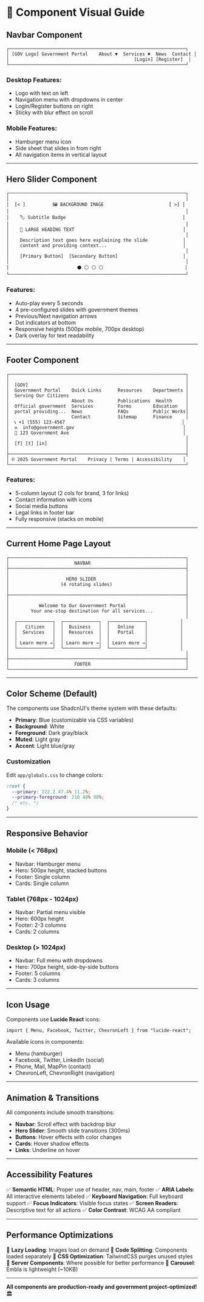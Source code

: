 # 🎨 Component Visual Guide

## Navbar Component

```
┌─────────────────────────────────────────────────────────────────┐
│ [GOV Logo] Government Portal    About ▼  Services ▼  News  Contact │
│                                              [Login] [Register]  │
└─────────────────────────────────────────────────────────────────┘
```

### Desktop Features:
- Logo with text on left
- Navigation menu with dropdowns in center
- Login/Register buttons on right
- Sticky with blur effect on scroll

### Mobile Features:
- Hamburger menu icon
- Side sheet that slides in from right
- All navigation items in vertical layout

---

## Hero Slider Component

```
┌─────────────────────────────────────────────────────────────────┐
│                                                                 │
│  [< ]          🖼️ BACKGROUND IMAGE                        [ >] │
│                                                                 │
│    🏷️ Subtitle Badge                                           │
│                                                                 │
│    📝 LARGE HEADING TEXT                                        │
│                                                                 │
│    Description text goes here explaining the slide             │
│    content and providing context...                            │
│                                                                 │
│    [Primary Button]  [Secondary Button]                        │
│                                                                 │
│                         ⚫ ⚪ ⚪ ⚪                              │
└─────────────────────────────────────────────────────────────────┘
```

### Features:
- Auto-play every 5 seconds
- 4 pre-configured slides with government themes
- Previous/Next navigation arrows
- Dot indicators at bottom
- Responsive heights (500px mobile, 700px desktop)
- Dark overlay for text readability

---

## Footer Component

```
┌─────────────────────────────────────────────────────────────────┐
│                                                                 │
│  [GOV]                                                          │
│  Government Portal    Quick Links      Resources    Departments │
│  Serving Our Citizens                                           │
│                       About Us         Publications  Health     │
│  Official government  Services         Forms        Education   │
│  portal providing...  News             FAQs         Public Works│
│                       Contact          Sitemap      Finance     │
│  📞 +1 (555) 123-4567                                           │
│  ✉️  info@government.gov                                        │
│  📍 123 Government Ave                                          │
│                                                                 │
│  [f] [t] [in]                                                   │
│                                                                 │
├─────────────────────────────────────────────────────────────────┤
│ © 2025 Government Portal    Privacy | Terms | Accessibility    │
└─────────────────────────────────────────────────────────────────┘
```

### Features:
- 5-column layout (2 cols for brand, 3 for links)
- Contact information with icons
- Social media buttons
- Legal links in footer bar
- Fully responsive (stacks on mobile)

---

## Current Home Page Layout

```
┌─────────────────────────────────────────────────────────────────┐
│                        NAVBAR                                   │
├─────────────────────────────────────────────────────────────────┤
│                                                                 │
│                     HERO SLIDER                                 │
│                   (4 rotating slides)                           │
│                                                                 │
├─────────────────────────────────────────────────────────────────┤
│                                                                 │
│           Welcome to Our Government Portal                      │
│        Your one-stop destination for all services...            │
│                                                                 │
│  ┌─────────────┐  ┌─────────────┐  ┌─────────────┐            │
│  │   Citizen   │  │  Business   │  │   Online    │            │
│  │  Services   │  │  Resources  │  │   Portal    │            │
│  │             │  │             │  │             │            │
│  │ Learn more →│  │ Learn more →│  │ Learn more →│            │
│  └─────────────┘  └─────────────┘  └─────────────┘            │
│                                                                 │
├─────────────────────────────────────────────────────────────────┤
│                        FOOTER                                   │
└─────────────────────────────────────────────────────────────────┘
```

---

## Color Scheme (Default)

The components use ShadcnUI's theme system with these defaults:

- **Primary**: Blue (customizable via CSS variables)
- **Background**: White
- **Foreground**: Dark gray/black
- **Muted**: Light gray
- **Accent**: Light blue/gray

### Customization
Edit `app/globals.css` to change colors:

```css
:root {
  --primary: 222.2 47.4% 11.2%;
  --primary-foreground: 210 40% 98%;
  /* etc. */
}
```

---

## Responsive Behavior

### Mobile (< 768px)
- Navbar: Hamburger menu
- Hero: 500px height, stacked buttons
- Footer: Single column
- Cards: Single column

### Tablet (768px - 1024px)
- Navbar: Partial menu visible
- Hero: 600px height
- Footer: 2-3 columns
- Cards: 2 columns

### Desktop (> 1024px)
- Navbar: Full menu with dropdowns
- Hero: 700px height, side-by-side buttons
- Footer: 5 columns
- Cards: 3 columns

---

## Icon Usage

Components use **Lucide React** icons:

```tsx
import { Menu, Facebook, Twitter, ChevronLeft } from "lucide-react";
```

Available icons in components:
- Menu (hamburger)
- Facebook, Twitter, LinkedIn (social)
- Phone, Mail, MapPin (contact)
- ChevronLeft, ChevronRight (navigation)

---

## Animation & Transitions

All components include smooth transitions:

- **Navbar**: Scroll effect with backdrop blur
- **Hero Slider**: Smooth slide transitions (300ms)
- **Buttons**: Hover effects with color changes
- **Cards**: Hover shadow effects
- **Links**: Underline on hover

---

## Accessibility Features

✅ **Semantic HTML**: Proper use of header, nav, main, footer
✅ **ARIA Labels**: All interactive elements labeled
✅ **Keyboard Navigation**: Full keyboard support
✅ **Focus Indicators**: Visible focus states
✅ **Screen Readers**: Descriptive text for all actions
✅ **Color Contrast**: WCAG AA compliant

---

## Performance Optimizations

🚀 **Lazy Loading**: Images load on demand
🚀 **Code Splitting**: Components loaded separately
🚀 **CSS Optimization**: TailwindCSS purges unused styles
🚀 **Server Components**: Where possible for better performance
🚀 **Carousel**: Embla is lightweight (~10KB)

---

**All components are production-ready and government project-optimized!** 🏛️
